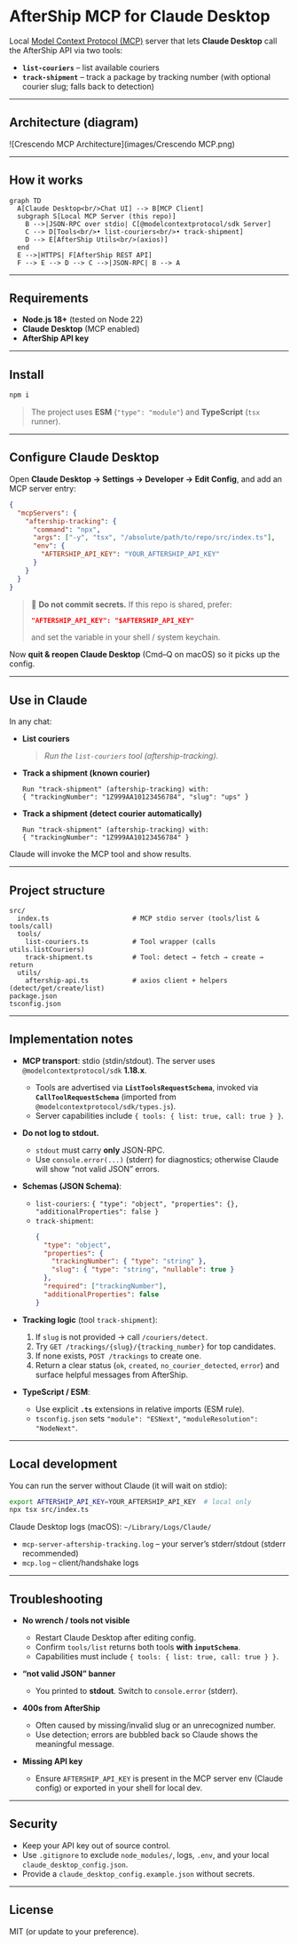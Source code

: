 # AfterShip MCP for Claude Desktop

Local [Model Context Protocol (MCP)](https://modelcontextprotocol.io) server that lets **Claude Desktop** call the AfterShip API via two tools:

- **`list-couriers`** – list available couriers
- **`track-shipment`** – track a package by tracking number (with optional courier slug; falls back to detection)

---

## Architecture (diagram)

![Crescendo MCP Architecture](images/Crescendo MCP.png)

---

## How it works

```mermaid
graph TD
  A[Claude Desktop<br/>Chat UI] --> B[MCP Client]
  subgraph S[Local MCP Server (this repo)]
    B -->|JSON-RPC over stdio| C[@modelcontextprotocol/sdk Server]
    C --> D[Tools<br/>• list-couriers<br/>• track-shipment]
    D --> E[AfterShip Utils<br/>(axios)]
  end
  E -->|HTTPS| F[AfterShip REST API]
  F --> E --> D --> C -->|JSON-RPC| B --> A
```

---

## Requirements

- **Node.js 18+** (tested on Node 22)
- **Claude Desktop** (MCP enabled)
- **AfterShip API key**

---

## Install

```bash
npm i
```

> The project uses **ESM** (`"type": "module"`) and **TypeScript** (`tsx` runner).

---

## Configure Claude Desktop

Open **Claude Desktop → Settings → Developer → Edit Config**, and add an MCP server entry:

```json
{
  "mcpServers": {
    "aftership-tracking": {
      "command": "npx",
      "args": ["-y", "tsx", "/absolute/path/to/repo/src/index.ts"],
      "env": {
        "AFTERSHIP_API_KEY": "YOUR_AFTERSHIP_API_KEY"
      }
    }
  }
}
```

> 🔐 **Do not commit secrets.** If this repo is shared, prefer:
> ```json
> "AFTERSHIP_API_KEY": "$AFTERSHIP_API_KEY"
> ```
> and set the variable in your shell / system keychain.

Now **quit & reopen Claude Desktop** (Cmd–Q on macOS) so it picks up the config.

---

## Use in Claude

In any chat:

- **List couriers**
  > *Run the `list-couriers` tool (aftership-tracking).*

- **Track a shipment (known courier)**
  ```
  Run "track-shipment" (aftership-tracking) with:
  { "trackingNumber": "1Z999AA10123456784", "slug": "ups" }
  ```

- **Track a shipment (detect courier automatically)**
  ```
  Run "track-shipment" (aftership-tracking) with:
  { "trackingNumber": "1Z999AA10123456784" }
  ```

Claude will invoke the MCP tool and show results.

---

## Project structure

```
src/
  index.ts                     # MCP stdio server (tools/list & tools/call)
  tools/
    list-couriers.ts           # Tool wrapper (calls utils.listCouriers)
    track-shipment.ts          # Tool: detect → fetch → create → return
  utils/
    aftership-api.ts           # axios client + helpers (detect/get/create/list)
package.json
tsconfig.json
```

---

## Implementation notes

- **MCP transport**: stdio (stdin/stdout). The server uses `@modelcontextprotocol/sdk` **1.18.x**.
  - Tools are advertised via **`ListToolsRequestSchema`**, invoked via **`CallToolRequestSchema`** (imported from `@modelcontextprotocol/sdk/types.js`).
  - Server capabilities include `{ tools: { list: true, call: true } }`.

- **Do not log to stdout.**
  - `stdout` must carry **only** JSON-RPC.  
  - Use `console.error(...)` (stderr) for diagnostics; otherwise Claude will show “not valid JSON” errors.

- **Schemas (JSON Schema)**:
  - `list-couriers`: `{ "type": "object", "properties": {}, "additionalProperties": false }`
  - `track-shipment`:
    ```json
    {
      "type": "object",
      "properties": {
        "trackingNumber": { "type": "string" },
        "slug": { "type": "string", "nullable": true }
      },
      "required": ["trackingNumber"],
      "additionalProperties": false
    }
    ```

- **Tracking logic** (tool `track-shipment`):
  1. If `slug` is not provided → call `/couriers/detect`.
  2. Try `GET /trackings/{slug}/{tracking_number}` for top candidates.
  3. If none exists, `POST /trackings` to create one.
  4. Return a clear status (`ok`, `created`, `no_courier_detected`, `error`) and surface helpful messages from AfterShip.

- **TypeScript / ESM**:
  - Use explicit **`.ts`** extensions in relative imports (ESM rule).
  - `tsconfig.json` sets `"module": "ESNext"`, `"moduleResolution": "NodeNext"`.

---

## Local development

You can run the server without Claude (it will wait on stdio):

```bash
export AFTERSHIP_API_KEY=YOUR_AFTERSHIP_API_KEY  # local only
npx tsx src/index.ts
```

Claude Desktop logs (macOS): `~/Library/Logs/Claude/`  
- `mcp-server-aftership-tracking.log` – your server’s stderr/stdout (stderr recommended)  
- `mcp.log` – client/handshake logs

---

## Troubleshooting

- **No wrench / tools not visible**
  - Restart Claude Desktop after editing config.
  - Confirm `tools/list` returns both tools **with `inputSchema`**.
  - Capabilities must include `{ tools: { list: true, call: true } }`.

- **“not valid JSON” banner**
  - You printed to **stdout**. Switch to `console.error` (stderr).

- **400s from AfterShip**
  - Often caused by missing/invalid slug or an unrecognized number.
  - Use detection; errors are bubbled back so Claude shows the meaningful message.

- **Missing API key**
  - Ensure `AFTERSHIP_API_KEY` is present in the MCP server env (Claude config) or exported in your shell for local dev.

---

## Security

- Keep your API key out of source control.
- Use `.gitignore` to exclude `node_modules/`, logs, `.env`, and your local `claude_desktop_config.json`.
- Provide a `claude_desktop_config.example.json` without secrets.

---

## License

MIT (or update to your preference).
